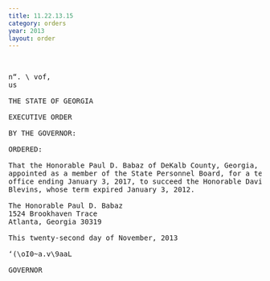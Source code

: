 ```yaml
---
title: 11.22.13.15
category: orders
year: 2013
layout: order
---
```


<pre> 

n“. \ vof,
us

THE STATE OF GEORGIA

EXECUTIVE ORDER

BY THE GOVERNOR:

ORDERED:

That the Honorable Paul D. Babaz of DeKalb County, Georgia, is
appointed as a member of the State Personnel Board, for a term of
office ending January 3, 2017, to succeed the Honorable David
Blevins, whose term expired January 3, 2012.

The Honorable Paul D. Babaz
1524 Brookhaven Trace
Atlanta, Georgia 30319

This twenty-second day of November, 2013

‘(\oI0~a.v\9aaL

GOVERNOR

</pre>
